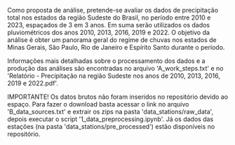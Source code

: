 Como proposta de análise, pretende-se avaliar os dados de precipitação total nos estados da região Sudeste do Brasil, no período entre 2010 e 2023, espaçados de 3 em 3 anos. Em suma serão utilizados os dados pluviométricos dos anos 2010, 2013, 2016, 2019 e 2022. O objetivo da análise é obter um panorama geral do regime de chuvas nos estados de Minas Gerais, São Paulo, Rio de Janeiro  e Espírito Santo durante o período.

Informações mais detalhadas sobre o processamento dos dados e a produção das análises são encontradas no arquivo 'A_work_steps.txt' e no 'Relatório - Precipitação na região Sudeste nos anos de 2010, 2013, 2016, 2019 e 2022.pdf'.

IMPORTANTE!
Os datos brutos não foram inseridos no repositório devido ao espaço. Para fazer o download basta acessar o link no arquivo 'B_data_sources.txt' e extrair os zips na pasta 'data_stations/raw_data', depois executar  o script '1_data_preprocessing.ipynb'. Já os dados das estações (na pasta 'data_stations/pre_processed') estão disponíveis no repositório.
